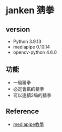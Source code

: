 # janken 猜拳
## version
- Python 3.9.13
- mediapipe 0.10.14
- opencv-python 4.6.0
## 功能
- 一局猜拳
- 必定會贏的猜拳
- 可以連續3局的猜拳

## Reference
- [mediapipe教學](https://steam.oxxostudio.tw/category/python/ai/ai-mediapipe-2023.html)
